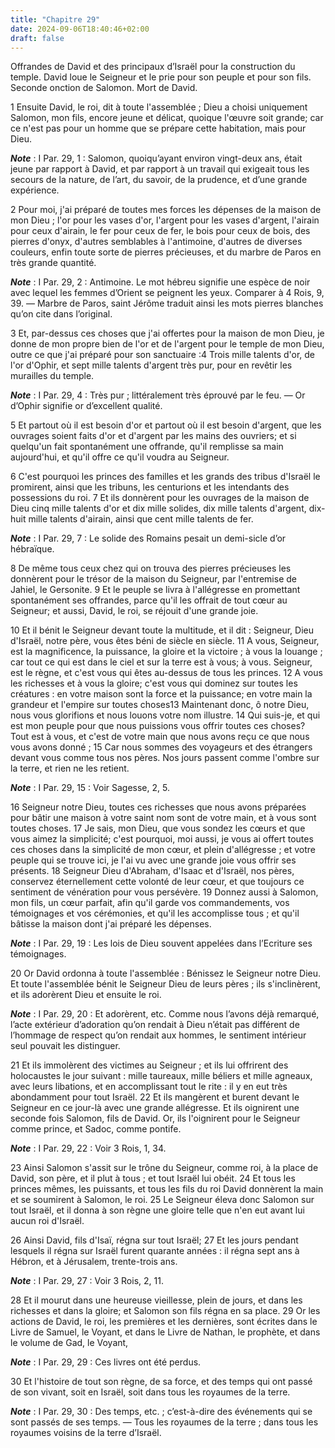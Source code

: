 ```yaml
---
title: "Chapitre 29"
date: 2024-09-06T18:40:46+02:00
draft: false
---
```



Offrandes de David et des principaux d’Israël pour la construction du temple.
David loue le Seigneur et le prie pour son peuple et pour son fils.
Seconde onction de Salomon.
Mort de David.


1 Ensuite David, le roi, dit à toute l'assemblée ; Dieu a choisi uniquement Salomon, mon fils, encore jeune et délicat, quoique l'œuvre soit grande; car ce n'est pas pour un homme que se prépare cette habitation, mais pour Dieu.

***Note*** :  I Par. 29, 1 : Salomon, quoiqu’ayant environ vingt-deux ans, était jeune par rapport à David, et par rapport à un travail qui exigeait tous les secours de la nature, de l’art, du savoir, de la prudence, et d’une grande expérience.

2 Pour moi, j'ai préparé de toutes mes forces les dépenses de la maison de mon Dieu ; l'or pour les vases d'or, l'argent pour les vases d'argent, l'airain pour ceux d'airain, le fer pour ceux de fer, le bois pour ceux de bois, des pierres d'onyx, d'autres semblables à l'antimoine, d'autres de diverses couleurs, enfin toute sorte de pierres précieuses, et du marbre de Paros en très grande quantité.

***Note*** :  I Par. 29, 2 : Antimoine. Le mot hébreu signifie une espèce de noir avec lequel les femmes d’Orient se peignent les yeux. Comparer à 4 Rois, 9, 39. ― Marbre de Paros, saint Jérôme traduit ainsi les mots pierres blanches qu’on cite dans l’original.

3 Et, par-dessus ces choses que j'ai offertes pour la maison de mon Dieu, je donne de mon propre bien de l'or et de l'argent pour le temple de mon Dieu, outre ce que j'ai préparé pour son sanctuaire :4 Trois mille talents d'or, de l'or d'Ophir, et sept mille talents d'argent très pur, pour en revêtir les murailles du temple.

***Note*** :  I Par. 29, 4 : Très pur ; littéralement très éprouvé par le feu. ― Or d’Ophir signifie or d’excellent qualité.

5 Et partout où il est besoin d'or et partout où il est besoin d'argent, que les ouvrages soient faits d'or et d'argent par les mains des ouvriers; et si quelqu'un fait spontanément une offrande, qu'il remplisse sa main aujourd'hui, et qu'il offre ce qu'il voudra au Seigneur.


6 C'est pourquoi les princes des familles et les grands des tribus d'Israël le promirent, ainsi que les tribuns, les centurions et les intendants des possessions du roi. 7 Et ils donnèrent pour les ouvrages de la maison de Dieu cinq mille talents d'or et dix mille solides, dix mille talents d'argent, dix-huit mille talents d'airain, ainsi que cent mille talents de fer.

***Note*** :  I Par. 29, 7 : Le solide des Romains pesait un demi-sicle d’or hébraïque.

8 De même tous ceux chez qui on trouva des pierres précieuses les donnèrent pour le trésor de la maison du Seigneur, par l'entremise de Jahiel, le Gersonite. 9 Et le peuple se livra à l'allégresse en promettant spontanément ses offrandes, parce qu'il les offrait de tout cœur au Seigneur; et aussi, David, le roi, se réjouit d'une grande joie.


10 Et il bénit le Seigneur devant toute la multitude, et il dit : Seigneur, Dieu d'Israël, notre père, vous êtes béni de siècle en siècle. 11 A vous, Seigneur, est la magnificence, la puissance, la gloire et la victoire ; à vous la louange ; car tout ce qui est dans le ciel et sur la terre est à vous; à vous. Seigneur, est le règne, et c'est vous qui êtes au-dessus de tous les princes. 12 A vous les richesses et à vous la gloire; c'est vous qui dominez sur toutes les créatures : en votre maison sont la force et la puissance; en votre main la grandeur et l'empire sur toutes choses13 Maintenant donc, ô notre Dieu, nous vous glorifions et nous louons votre nom illustre. 14 Qui suis-je, et qui est mon peuple pour que nous puissions vous offrir toutes ces choses? Tout est à vous, et c'est de votre main que nous avons reçu ce que nous vous avons donné ; 15 Car nous sommes des voyageurs et des étrangers devant vous comme tous nos pères. Nos jours passent comme l'ombre sur la terre, et rien ne les retient.

***Note*** :  I Par. 29, 15 : Voir Sagesse, 2, 5.

16 Seigneur notre Dieu, toutes ces richesses que nous avons préparées pour bâtir une maison à votre saint nom sont de votre main, et à vous sont toutes choses. 17 Je sais, mon Dieu, que vous sondez les cœurs et que vous aimez la simplicité; c'est pourquoi, moi aussi, je vous ai offert toutes ces choses dans la simplicité de mon cœur, et plein d'allégresse ; et votre peuple qui se trouve ici, je l'ai vu avec une grande joie vous offrir ses présents. 18 Seigneur Dieu d'Abraham, d'Isaac et d'Israël, nos pères, conservez éternellement cette volonté de leur cœur, et que toujours ce sentiment de vénération pour vous persévère. 19 Donnez aussi à Salomon, mon fils, un cœur parfait, afin qu'il garde vos commandements, vos témoignages et vos cérémonies, et qu'il les accomplisse tous ; et qu'il bâtisse la maison dont j'ai préparé les dépenses.

***Note*** :  I Par. 29, 19 : Les lois de Dieu souvent appelées dans l’Ecriture ses témoignages.


20 Or David ordonna à toute l'assemblée : Bénissez le Seigneur notre Dieu. Et toute l'assemblée bénit le Seigneur Dieu de leurs pères ; ils s'inclinèrent, et ils adorèrent Dieu et ensuite le roi.

***Note*** :  I Par. 29, 20 : Et adorèrent, etc. Comme nous l’avons déjà remarqué, l’acte extérieur d’adoration qu’on rendait à Dieu n’était pas différent de l’hommage de respect qu’on rendait aux hommes, le sentiment intérieur seul pouvait les distinguer.


21 Et ils immolèrent des victimes au Seigneur ; et ils lui offrirent des holocaustes le jour suivant : mille taureaux, mille béliers et mille agneaux, avec leurs libations, et en accomplissant tout le rite : il y en eut très abondamment pour tout Israël. 22 Et ils mangèrent et burent devant le Seigneur en ce jour-là avec une grande allégresse. Et ils oignirent une seconde fois Salomon, fils de David. Or, ils l'oignirent pour le Seigneur comme prince, et Sadoc, comme pontife.

***Note*** :  I Par. 29, 22 : Voir 3 Rois, 1, 34.

23 Ainsi Salomon s'assit sur le trône du Seigneur, comme roi, à la place de David, son père, et il plut à tous ; et tout Israël lui obéit. 24 Et tous les princes mêmes, les puissants, et tous les fils du roi David donnèrent la main et se soumirent à Salomon, le roi. 25 Le Seigneur éleva donc Salomon sur tout Israël, et il donna à son règne une gloire telle que n'en eut avant lui aucun roi d'Israël.


26 Ainsi David, fils d'Isaï, régna sur tout Israël; 27 Et les jours pendant lesquels il régna sur Israël furent quarante années : il régna sept ans à Hébron, et à Jérusalem, trente-trois ans.

***Note*** :  I Par. 29, 27 : Voir 3 Rois, 2, 11.

28 Et il mourut dans une heureuse vieillesse, plein de jours, et dans les richesses et dans la gloire; et Salomon son fils régna en sa place. 29 Or les actions de David, le roi, les premières et les dernières, sont écrites dans le Livre de Samuel, le Voyant, et dans le Livre de Nathan, le prophète, et dans le volume de Gad, le Voyant,

***Note*** :  I Par. 29, 29 : Ces livres ont été perdus.

30 Et l'histoire de tout son règne, de sa force, et des temps qui ont passé de son vivant, soit en Israël, soit dans tous les royaumes de la terre.

***Note*** :  I Par. 29, 30 : Des temps, etc. ; c’est-à-dire des événements qui se sont passés de ses temps. ― Tous les royaumes de la terre ; dans tous les royaumes voisins de la terre d’Israël.
